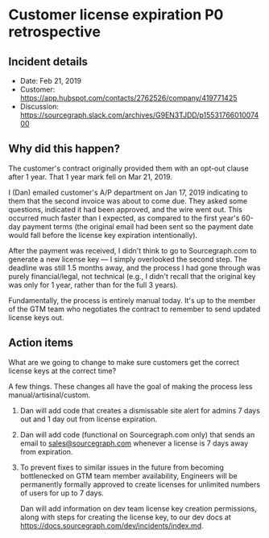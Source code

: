 # Customer license expiration P0 retrospective

## Incident details

* Date: Feb 21, 2019
* Customer: https://app.hubspot.com/contacts/2762526/company/419771425
* Discussion: https://sourcegraph.slack.com/archives/G9EN3TJDD/p1553176601007400

## Why did this happen?

The customer's contract originally provided them with an opt-out clause after 1 year. That 1 year mark fell on Mar 21, 2019.

I (Dan) emailed customer's A/P department on Jan 17, 2019 indicating to them that the second invoice was about to come due. They asked some questions, indicated it had been approved, and the wire went out. This occurred much faster than I expected, as compared to the first year's 60-day payment terms (the original email had been sent so the payment date would fall before the license key expiration intentionally).

After the payment was received, I didn't think to go to Sourcegraph.com to generate a new license key — I simply overlooked the second step. The deadline was still 1.5 months away, and the process I had gone through was purely financial/legal, not technical (e.g., I didn't recall that the original key was only for 1 year, rather than for the full 3 years).

Fundamentally, the process is entirely manual today. It's up to the member of the GTM team who negotiates the contract to remember to send updated license keys out.

## Action items

What are we going to change to make sure customers get the correct license keys at the correct time?

A few things. These changes all have the goal of making the process less manual/artisinal/custom.

1) Dan will add code that creates a dismissable site alert for admins 7 days out and 1 day out from license expiration.

1) Dan will add code (functional on Sourcegraph.com only) that sends an email to sales@sourcegraph.com whenever a license is 7 days away from expiration.

1) To prevent fixes to similar issues in the future from becoming bottlenecked on GTM team member availability, Engineers will be permanently formally approved to create licenses for unlimited numbers of users for up to 7 days.

    Dan will add information on dev team license key creation permissions, along with steps for creating the license key, to our dev docs at https://docs.sourcegraph.com/dev/incidents/index.md.

